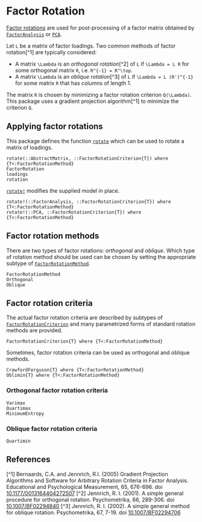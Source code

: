 # Factor Rotation

[Factor rotations](https://en.wikipedia.org/wiki/Factor_analysis#Rotation_methods)
are used for post-processing of a factor matrix obtained by
[`FactorAnalysis`](@ref) or [`PCA`](@ref).

Let ``L`` be a matrix of factor loadings. Two common methods of factor rotation[^1]
are typically considered:
- A matrix ``\Lambda`` is an *orthogonal rotation*[^2] of ``L`` if
  ``\Lambda = L R`` for some orthogonal matrix ``R``, i.e. ``R^{-1} = R^\top``.
- A matrix ``\Lambda`` is an *oblique rotation*[^3] of ``L`` if
  ``\Lambda = L (R')^{-1}`` for some matrix ``R`` that has columns of length 1.

The matrix ``R`` is chosen by minimizing a factor rotation criterion
``Q(\Lambda)``. This package uses a gradient projection algorithm[^1]
to minimize the criterion ``Q``. 

## Applying factor rotations

This package defines the function [`rotate`](@ref) which can be used to rotate
a matrix of loadings.

```@docs
rotate(::AbstractMatrix, ::FactorRotationCriterion{T}) where {T<:FactorRotationMethod}
FactorRotation
loadings
rotation
```

[`rotate!`](@ref) modifies the supplied model in place.

```@docs
rotate!(::FactorAnalysis, ::FactorRotationCriterion{T}) where {T<:FactorRotationMethod}
rotate!(::PCA, ::FactorRotationCriterion{T}) where {T<:FactorRotationMethod}
```

## Factor rotation methods

There are two types of factor rotations: *orthogonal* and *oblique*.
Which type of rotation method should be used can be chosen by setting the
appropriate subtype of [`FactorRotationMethod`](@ref).

```@docs
FactorRotationMethod
Orthogonal
Oblique
```

## Factor rotation criteria

The actual factor rotation criteria are described by subtypes of
[`FactorRotationCriterion`](@ref) and many parametrized forms of standard
rotation methods are provided.

```@docs
FactorRotationCriterion{T} where {T<:FactorRotationMethod}
```

Sometimes, factor rotation criteria can be used as orthogonal and oblique methods.

```@docs
CrawfordFerguson{T} where {T<:FactorRotationMethod}
Oblimin{T} where {T<:FactorRotationMethod}
```

### Orthogonal factor rotation criteria

```@docs
Varimax
Quartimax
MinimumEntropy
```

### Oblique factor rotation criteria

```@docs
Quartimin
```

## References

[^1] Bernaards, C.A. and Jennrich, R.I. (2005) Gradient Projection Algorithms and Software for Arbitrary Rotation Criteria in Factor Analysis. Educational and Psychological Measurement, 65, 676-696. doi [10.1177/0013164404272507](https://doi.org/10.1177/0013164404272507)
[^2] Jennrich, R. I. (2001). A simple general procedure for orthogonal rotation. Psychometrika, 66, 289-306. doi [10.1007/BF02294840](https://doi.org/10.1007/BF02294840)
[^3] Jennrich, R. I. (2002). A simple general method for oblique rotation. Psychometrika, 67, 7-19. doi [10.1007/BF02294706](https://doi.org/10.1007/BF02294706)

